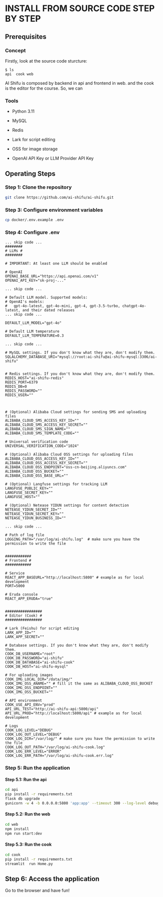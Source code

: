 # INSTALL FROM SOURCE CODE STEP BY STEP
## Prerequisites
### Concept
Firstly, look at the source code sturcture:
```
$ ls
api  cook web
```
AI Shifu is composed by backend in api and frontend in web. and the cook is the editor for the course.
So, we can 

### Tools
- Python 3.11
- MySQL
- Redis
- Lark for script editing
- OSS for image storage

- OpenAI API Key or LLM Provider API Key

## Operating Steps

### Step 1: Clone the repository

```bash
git clone https://github.com/ai-shifu/ai-shifu.git
```


### Step 3: Configure environment variables

```bash
cp docker/.env.example .env 
```

### Step 4: Configure .env
```
... skip code ...
########
# LLMs #
########

# IMPORTANT: At least one LLM should be enabled

# OpenAI
OPENAI_BASE_URL="https://api.openai.com/v1"
OPENAI_API_KEY="sk-proj-..."

... skip code ...

# Default LLM model. Supported models:
# OpenAI's models:
#   gpt-4o-latest, gpt-4o-mini, gpt-4, gpt-3.5-turbo, chatgpt-4o-latest, and their dated releases
... skip code ...

DEFAULT_LLM_MODEL="gpt-4o"

# Default LLM temperature
DEFAULT_LLM_TEMPERATURE=0.3

... skip code ...

# MySQL settings. If you don't know what they are, don't modify them.
SQLALCHEMY_DATABASE_URI="mysql://root:ai-shifu@ai-shifu-mysql:3306/ai-shifu"


# Redis settings. If you don't know what they are, don't modify them.
REDIS_HOST="ai-shifu-redis"
REDIS_PORT=6379
REDIS_DB=0
REDIS_PASSWORD=""
REDIS_USER=""



# (Optional) Alibaba Cloud settings for sending SMS and uploading files
ALIBABA_CLOUD_SMS_ACCESS_KEY_ID=""
ALIBABA_CLOUD_SMS_ACCESS_KEY_SECRET=""
ALIBABA_CLOUD_SMS_SIGN_NAME=""
ALIBABA_CLOUD_SMS_TEMPLATE_CODE=""

# Universal verification code
UNIVERSAL_VERIFICATION_CODE="1024"

# (Optional) Alibaba Cloud OSS settings for uploading files
ALIBABA_CLOUD_OSS_ACCESS_KEY_ID=""
ALIBABA_CLOUD_OSS_ACCESS_KEY_SECRET=""
ALIBABA_CLOUD_OSS_ENDPOINT="oss-cn-beijing.aliyuncs.com"
ALIBABA_CLOUD_OSS_BUCKET=""
ALIBABA_CLOUD_OSS_BASE_URL=""

# (Optional) Langfuse settings for tracking LLM
LANGFUSE_PUBLIC_KEY=""
LANGFUSE_SECRET_KEY=""
LANGFUSE_HOST=""

# (Optional) Netease YIDUN settings for content detection
NETEASE_YIDUN_SECRET_ID=""
NETEASE_YIDUN_SECRET_KEY=""
NETEASE_YIDUN_BUSINESS_ID=""

... skip code ...

# Path of log file
LOGGING_PATH="/var/log/ai-shifu.log"  # make sure you have the permission to write the file


############
# Frontend #
############

# Service
REACT_APP_BASEURL="http://localhost:5800" # example as for local development
PORT=5000

# Eruda console
REACT_APP_ERUDA="true"


#################
# Editor (Cook) #
#################

# Lark (Feishu) for script editing
LARK_APP_ID=""
LARK_APP_SECRET=""

# Database settings. If you don't know what they are, don't modify them.
COOK_DB_USERNAME="root"
COOK_DB_PASSWORD="ai-shifu"
COOK_DB_DATABASE="ai-shifu-cook"
COOK_DB_HOST="ai-shifu-mysql"

# For uploading images
COOK_IMG_LOCAL_DIR="/data/img/"
COOK_IMG_OSS_ANAME="" # fill it the same as ALIBABA_CLOUD_OSS_BUCKET
COOK_IMG_OSS_ENDPOINT=""
COOK_IMG_OSS_BUCKET=""

# API environment
COOK_USE_API_ENV="prod"
API_URL_TEST="http://ai-shifu-api:5800/api"
API_URL_PROD="http://localhost:5800/api" # example as for local development

# Logs
COOK_LOG_LEVEL="DEBUG"
COOK_LOG_OUT_LEVEL="DEBUG"
COOK_LOG_DIR="/var/log/" # make sure you have the permission to write the file
COOK_LOG_OUT_PATH="/var/log/ai-shifu-cook.log"
COOK_LOG_ERR_LEVEL="ERROR"
COOK_LOG_ERR_PATH="/var/log/ai-shifu-cook.err.log"

```

### Step 5: Run the application

#### Step 5.1: Run the api
```bash
cd api 
pip install -r requirements.txt
flask db upgrade
gunicorn -w 4 -b 0.0.0.0:5800 'app:app' --timeout 300 --log-level debug --access-logfile /var/log/app.log --capture-output
```

#### Step 5.2: Run the web
```bash
cd web
npm install
npm run start:dev
```

#### Step 5.3: Run the cook
```bash
cd cook
pip install -r requirements.txt
streamlit  run Home.py
```

## Step 6: Access the application
Go to the browser and have fun!              